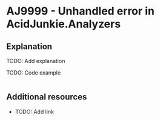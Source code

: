 # AJ9999 - Unhandled error in AcidJunkie.Analyzers

## Explanation
TODO: Add explanation

TODO: Code example
````csharp
````
## Additional resources
- TODO: Add link

